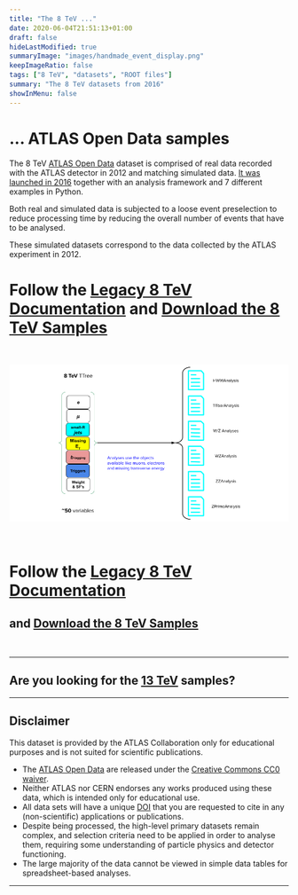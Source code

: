 ```yaml
---
title: "The 8 TeV ..."
date: 2020-06-04T21:51:13+01:00
draft: false
hideLastModified: true
summaryImage: "images/handmade_event_display.png"
keepImageRatio: false
tags: ["8 TeV", "datasets", "ROOT files"]
summary: "The 8 TeV datasets from 2016"
showInMenu: false
---
```


# **... ATLAS Open Data samples**

The 8 TeV [ATLAS Open Data](http://opendata.atlas.cern) dataset is comprised of real data recorded with the ATLAS detector in 2012 and matching simulated data. [It was launched in 2016](https://atlas.cern/updates/atlas-news/explore-lhc-data-new-atlas-educational-platform) together with an analysis framework and 7 different examples in Python.

Both real and simulated data is subjected to a loose event preselection to reduce processing time by reducing the overall number of events that have to be analysed.

These simulated datasets correspond to the data collected by the ATLAS experiment in 2012.
&nbsp;

# Follow the [Legacy 8 TeV Documentation](http://opendata.atlas.cern/books/current/openatlasdatatools/_book/) and [Download the 8 TeV Samples](http://opendata.atlas.cern/release/samples/complete_set_of_ATLAS_open_data_samples_July_2016.zip)

&nbsp;

<CENTER>

![path](images/8tev-tree.png)

</CENTER>

&nbsp;

# Follow the [Legacy 8 TeV Documentation](http://opendata.atlas.cern/books/current/openatlasdatatools/_book/)
## and [Download the 8 TeV Samples](http://opendata.atlas.cern/release/samples/complete_set_of_ATLAS_open_data_samples_July_2016.zip)

&nbsp;

---

## Are you looking for the [13 TeV](../samples-13tev/) samples?

---

## <a name="atlas-disclaimer">Disclaimer</a>
This dataset is provided by the ATLAS Collaboration only for educational purposes and is not suited for scientific publications.
* The [ATLAS Open Data](http://opendata.atlas.cern) are released under the [Creative Commons CC0 waiver](http://creativecommons.org/publicdomain/zero/1.0/).
* Neither ATLAS nor CERN endorses any works produced using these data, which is intended only for educational use.
* All data sets will have a unique [DOI](https://en.wikipedia.org/wiki/Digital_object_identifier) that you are requested to cite in any (non-scientific) applications or publications.
* Despite being processed, the high-level primary datasets remain complex, and selection criteria need to be applied in order to analyse them, requiring some understanding of particle physics and detector functioning.
* The large majority of the data cannot be viewed in simple data tables for spreadsheet-based analyses.

---
